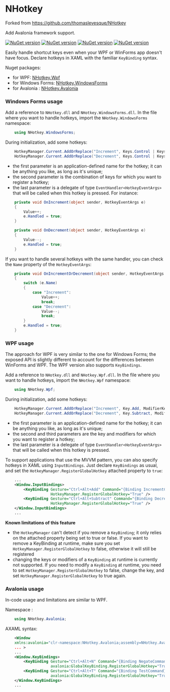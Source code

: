 NHotkey
=======

Forked from https://github.com/thomaslevesque/NHotkey

Add Avalonia framework support.

[![NuGet version](https://img.shields.io/nuget/v/PhoenixTools.NHotkey.svg?logo=nuget&label=PhoenixTools.NHotkey)](https://www.nuget.org/packages/PhoenixTools.NHotkey)
[![NuGet version](https://img.shields.io/nuget/v/PhoenixTools.NHotkey.Wpf.svg?logo=nuget&label=PhoenixTools.NHotkey.Wpf)](https://www.nuget.org/packages/PhoenixTools.NHotkey.Wpf)
[![NuGet version](https://img.shields.io/nuget/v/PhoenixTools.NHotkey.WindowsForms.svg?logo=nuget&label=PhoenixTools.NHotkey.WindowsForms)](https://www.nuget.org/packages/PhoenixTools.NHotkey.WindowsForms)
[![NuGet version](https://img.shields.io/nuget/v/PhoenixTools.NHotkey.Avalonia.svg?logo=nuget&label=PhoenixTools.NHotkey.Avalonia)](https://www.nuget.org/packages/PhoenixTools.NHotkey.Avalonia)

Easily handle shortcut keys even when your WPF or WinForms app doesn't have focus. Declare hotkeys in XAML with the familiar `KeyBinding` syntax.

Nuget packages:
- for WPF: [NHotkey.Wpf](http://www.nuget.org/packages/NHotkey.Wpf/)
- for Windows Forms: [NHotkey.WindowsForms](http://www.nuget.org/packages/NHotkey.WindowsForms/)
- for Avalonia : [NHotkey.Avalonia](http://www.nuget.org/packages/NHotkey.Avalonia/)

### Windows Forms usage

Add a reference to `NHotkey.dll` and `NHotkey.WindowsForms.dll`. In the file where you want to
handle hotkeys, import the `NHotkey.WindowsForms` namespace:

```csharp
    using NHotkey.WindowsForms;
```

During initialization, add some hotkeys:

```csharp
    HotkeyManager.Current.AddOrReplace("Increment", Keys.Control | Keys.Alt | Keys.Add, OnIncrement);
    HotkeyManager.Current.AddOrReplace("Decrement", Keys.Control | Keys.Alt | Keys.Subtract, OnDecrement);
```

- the first parameter is an application-defined name for the hotkey; it can be anything you like,
as long as it's unique;
- the second parameter is the combination of keys for which you want to register a hotkey;
- the last parameter is a delegate of type `EventHandler<HotkeyEventArgs>` that will be called
when this hotkey is pressed. For instance:

```csharp
    private void OnIncrement(object sender, HotkeyEventArgs e)
    {
        Value++;
        e.Handled = true;
    }

    private void OnDecrement(object sender, HotkeyEventArgs e)
    {
        Value--;
        e.Handled = true;
    }
```

If you want to handle several hotkeys with the same handler, you can check the `Name`
property of the `HotkeyEventArgs`:

```csharp
    private void OnIncrementOrDecrement(object sender, HotkeyEventArgs e)
    {
        switch (e.Name)
        {
            case "Increment":
                Value++;
                break;
            case "Decrement":
                Value--;
                break;
        }
        e.Handled = true;
    }
```

### WPF usage

The approach for WPF is very similar to the one for Windows Forms; the exposed API is slightly
different to account for the differences between WinForms and WPF. The WPF version also
supports `KeyBindings`.

Add a reference to `NHotkey.dll` and `NHotkey.Wpf.dll`. In the file where you want to
handle hotkeys, import the `NHotkey.Wpf` namespace:

```csharp
    using NHotkey.Wpf;
```

During initialization, add some hotkeys:

```csharp
    HotkeyManager.Current.AddOrReplace("Increment", Key.Add, ModifierKeys.Control | ModifierKeys.Alt, OnIncrement);
    HotkeyManager.Current.AddOrReplace("Decrement", Key.Subtract, ModifierKeys.Control | ModifierKeys.Alt, OnDecrement);
```

- the first parameter is an application-defined name for the hotkey; it can be anything you like,
as long as it's unique;
- the second and third parameters are the key and modifiers for which you want to register a hotkey;
- the last parameter is a delegate of type `EventHandler<HotkeyEventArgs>` that will be called
when this hotkey is pressed.

To support applications that use the MVVM pattern, you can also specify hotkeys in XAML using
`InputBindings`. Just declare `KeyBindings` as usual, and set the `HotkeyManager.RegisterGlobalHotkey`
attached property to `true`:

```xml
    ...
    <Window.InputBindings>
        <KeyBinding Gesture="Ctrl+Alt+Add" Command="{Binding IncrementCommand}"
                    HotkeyManager.RegisterGlobalHotkey="True" />
        <KeyBinding Gesture="Ctrl+Alt+Subtract" Command="{Binding DecrementCommand}"
                    HotkeyManager.RegisterGlobalHotkey="True" />
    </Window.InputBindings>
    ...
```

**Known limitations of this feature**

- the `HotkeyManager` can't detect if you remove a `KeyBinding`; it only relies on the
attached property being set to true or false. If you want to remove a KeyBinding at runtime,
make sure you set `HotkeyManager.RegisterGlobalHotkey` to false, otherwise it will
still be registered
- changing the keys or modifiers of a `KeyBinding` at runtime is currently not supported. If
you need to modify a `KeyBinding` at runtime, you need to set `HotkeyManager.RegisterGlobalHotkey`
to false, change the key, and set `HotkeyManager.RegisterGlobalHotkey` to true again.

### Avalonia usage

In-code usage and limitations are similar to WPF.

Namespace :
```csharp
    using NHotkey.Avalonia;
```

AXAML syntax:
```xml
    <Window 
    xmlns:avalonia="clr-namespace:NHotkey.Avalonia;assembly=NHotkey.Avalonia"
    ... >
    ...
    <Window.KeyBindings>
        <KeyBinding Gesture="Ctrl+Alt+N" Command="{Binding NegateCommand}"
                    avalonia:GlobalKeyBinding.RegisterGlobalHotkey="True" />
        <KeyBinding Gesture="Ctrl+Alt+T" Command="{Binding TestCommand}"
                    avalonia:GlobalKeyBinding.RegisterGlobalHotkey="True" />
    </Window.KeyBindings>
    ...
```